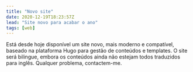 ```yaml
---
title: "Novo site"
date: 2020-12-19T18:23:57Z
lead: "Site novo para acabar o ano"
tags: [web]
---
```


Está desde hoje disponível um site novo, mais moderno e compatível, baseado na plataforma Hugo para gestão de conteúdos e templates. O site será bilingue, embora os conteúdos ainda não estejam todos traduzidos para inglês. Qualquer problema, contactem-me.

